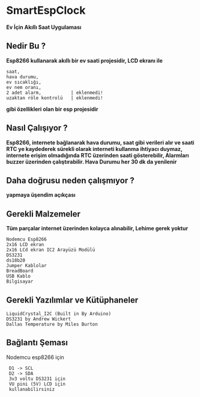 # SmartEspClock
**Ev İçin Akıllı Saat Uygulaması**

## Nedir Bu ?
**Esp8266 kullanarak akıllı bir ev saati projesidir, LCD ekranı ile**
```
saat, 
hava durumu, 
ev sıcaklığı, 
ev nem oranı,
2 adet alarm,           | eklenmedi!
uzaktan röle kontrolü   | eklenmedi!
```
**gibi özellikleri olan bir esp projesidir**

## Nasıl Çalışıyor ?
**Esp8266, internete bağlanarak hava durumu, saat gibi verileri alır ve saati RTC ye kaydederek sürekli olarak interneti kullanma ihtiyacı duymaz, internete erişim olmadığında RTC üzerinden saati gösterebilir, Alarmları buzzer üzerinden çalıştırabilir. Hava Durumu her 30 dk da yenilenir**

## Daha doğrusu neden çalışmıyor ?
**yapmaya üşendim açıkçası**

## Gerekli Malzemeler
**Tüm parçalar internet üzerinden kolayca alınabilir, Lehime gerek yoktur**
```
Nodemcu Esp8266
2x16 LCD ekran
2x16 LCd ekran IC2 Arayüzü Modülü
DS3231 
ds18b20
Jumper Kablolar
BreadBoard
USB Kablo
Bilgisayar
```

## Gerekli Yazılımlar ve Kütüphaneler
```
LiquidCrystal_I2C (Built in By Arduino)
DS3231 by Andrew Wickert
Dallas Temperature by Miles Burton
```

## Bağlantı Şeması
Nodemcu esp8266 için
```
 D1 -> SCL
 D2 -> SDA
 3v3 voltu DS3231 için
 VU pini (5V) LCD için
 kullanabilirsiniz
```


